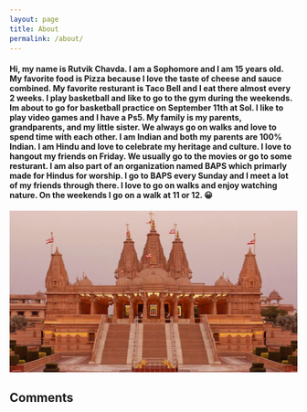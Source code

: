 ```yaml
---
layout: page
title: About
permalink: /about/
---
```


#### Hi, my name is Rutvik Chavda. I am a Sophomore and I am 15 years old. My favorite food is Pizza because I love the taste of cheese and sauce combined. My favorite resturant is Taco Bell and I eat there almost every 2 weeks. I play basketball and like to go to the gym during the weekends. Im about to go for basketball practice on September 11th at Sol. I like to play video games and I have a Ps5. My family is my parents, grandparents, and my little sister. We always go on walks and love to spend time with each other. I am Indian and both my parents are 100% Indian. I am Hindu and love to celebrate my heritage and culture. I love to hangout my friends on Friday. We usually go to the movies or go to some resturant. I am also part of an organization named BAPS which primarly made for Hindus for worship. I go to BAPS every Sunday and I meet a lot of my friends through there. I love to go on walks and enjoy watching nature. On the weekends I go on a walk at 11 or 12. 😀

![image](../images/IMG_2033.jpg)


<h2>Comments</h2>
<script src="https://utteranc.es/client.js"
        repo="rc765445/Rutvik_2025"
        issue-term="pathname"
        theme="github-light"
        crossorigin="anonymous"
        async>
</script>
